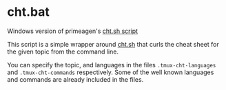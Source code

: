 # cht.bat
Windows version of primeagen's [cht.sh script](https://github.com/ThePrimeagen/.dotfiles/blob/master/bin/.local/scripts/tmux-cht.sh)

This script is a simple wrapper around [cht.sh](https://cht.sh/) that curls the cheat sheet for the given topic from the command line.

You can specify the topic, and languages in the files `.tmux-cht-languages` and `.tmux-cht-commands` respectively. Some of the well known languages and commands are already included in the files.
